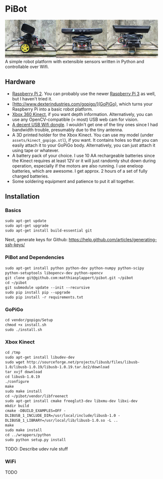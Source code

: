 # PiBot

![pibot](/assets/pibot.jpg?raw=true)
A simple robot platform with extensible sensors written in Python and controllable over Wifi.

## Hardware
- [Raspberry Pi 2](https://www.raspberrypi.org/products/raspberry-pi-2-model-b/). You can probably use the newer [Raspberry Pi 3](https://www.raspberrypi.org/products/raspberry-pi-3-model-b/) as well, but I haven't tried it.
- [http://www.dexterindustries.com/gopigo/](GoPiGo), which turns your Raspberry Pi into a basic robot platform.
- [Xbox 360 Kinect](http://www.xbox.com/en-US/xbox-360/accessories/kinect), if you want depth information. Alternatively, you can use any OpenCV-compatible (= most) USB web cam for vision.
- [A decent USB Wifi dongle](https://www.amazon.de/gp/product/B007K871ES/ref=oh_aui_search_detailpage?ie=UTF8&psc=1). I wouldn't get one of the tiny ones since I had bandwidth trouble, presumably due to the tiny antenna.
- A 3D printed holder for the Xbox Kinect. You can use my model (under `assets/kinect_gopigo.stl`), if you want. It contains holes so that you can easily attach it to your GoPiGo body. Alternatively, you can just attach it using tape or whatever.
- A battery pack of your choice. I use 10 AA rechargeable batteries since the Kinect requires at least 12V or it will just randomly shut down during operation, especially if the motors are also running. I use eneloop batteries, which are awesome. I get approx. 2 hours of a set of fully charged batteries.
- Some soldering equipment and patience to put it all together.

## Installation

### Basics
```
sudo apt-get update
sudo apt-get upgrade
sudo apt-get install build-essential git
```
Next, generate keys for Github: https://help.github.com/articles/generating-ssh-keys/

### PiBot and Dependencies
```
sudo apt-get install python python-dev python-numpy python-scipy python-setuptools libopencv-dev python-opencv
git clone git@github.com:matthiasplappert/pibot.git ~/pibot
cd ~/pibot
git submodule update --init --recursive
sudo pip install pip --upgrade
sudo pip install -r requirements.txt
```

### GoPiGo
```
cd vendor/gopigo/Setup
chmod +x install.sh
sudo ./install.sh
```

### Xbox Kinect
```
cd /tmp
sudo apt-get install libudev-dev
sudo wget http://sourceforge.net/projects/libusb/files/libusb-1.0/libusb-1.0.19/libusb-1.0.19.tar.bz2/download
tar xvjf download
cd libusb-1.0.19
./configure
make
sudo make install
cd ~/pibot/vendor/libfreenect
sudo apt-get install cmake freeglut3-dev libxmu-dev libxi-dev
mkdir build
cmake -DBUILD_EXAMPLES=OFF -DLIBUSB_1_INCLUDE_DIR=/usr/local/include/libusb-1.0 -DLIBUSB_1_LIBRARY=/usr/local/lib/libusb-1.0.so -L ..
make
sudo make install
cd ../wrappers/python
sudo python setup.py install
```

TODO: Describe udev rule stuff

### WiFi
TODO

